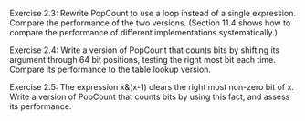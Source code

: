 Exercise 2.3: Rewrite PopCount to use a loop instead of a single expression. 
Compare the performance of the two versions. (Section 11.4 shows how to compare the performance of different implementations systematically.)

Exercise 2.4: Write a version of PopCount that counts bits by shifting its argument through 64 bit positions, testing the right most bit each time. Compare its performance to the table lookup version.

Exercise 2.5: The expression x&(x-1) clears the right most non-zero bit of x. Write a version of PopCount that counts bits by using this fact, and assess its performance.

